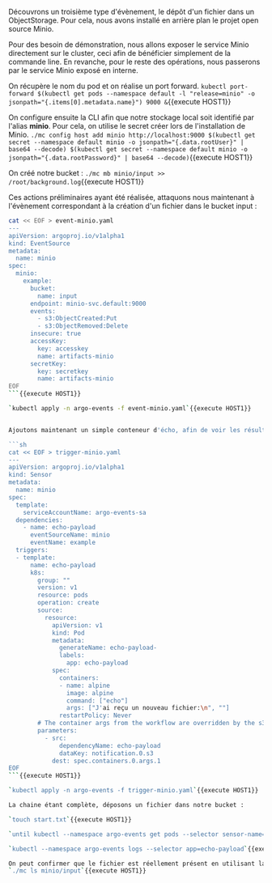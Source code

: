 Découvrons un troisième type d'évènement, le dépôt d'un fichier dans un ObjectStorage.
Pour cela, nous avons installé en arrière plan le projet open source Minio.

Pour des besoin de démonstration, nous allons exposer le service Minio directement sur le cluster, ceci afin de bénéficier simplement de la commande line. En revanche, pour le reste des opérations, nous passerons par le service Minio exposé en interne.

On récupère le nom du pod et on réalise un port forward.
`kubectl port-forward $(kubectl get pods --namespace default -l "release=minio" -o jsonpath="{.items[0].metadata.name}") 9000 &`{{execute HOST1}}

On configure ensuite la CLI afin que notre stockage local soit identifié par l'alias **minio**. Pour cela, on utilise le secret créer lors de l'installation de Minio.
`./mc config host add minio http://localhost:9000 $(kubectl get secret --namespace default minio -o jsonpath="{.data.rootUser}" | base64 --decode) $(kubectl get secret --namespace default minio -o jsonpath="{.data.rootPassword}" | base64 --decode)`{{execute HOST1}}

On créé notre bucket :
`./mc mb minio/input >> /root/background.log`{{execute HOST1}}


Ces actions préliminaires ayant été réalisée, attaquons nous maintenant à l'évènement correspondant à la création d'un fichier dans le bucket input :

```sh
cat << EOF > event-minio.yaml
---
apiVersion: argoproj.io/v1alpha1
kind: EventSource
metadata:
  name: minio
spec:
  minio:
    example:
      bucket:
        name: input
      endpoint: minio-svc.default:9000
      events:
        - s3:ObjectCreated:Put
        - s3:ObjectRemoved:Delete
      insecure: true
      accessKey:
        key: accesskey
        name: artifacts-minio
      secretKey:
        key: secretkey
        name: artifacts-minio
EOF
```{{execute HOST1}}

`kubectl apply -n argo-events -f event-minio.yaml`{{execute HOST1}}


Ajoutons maintenant un simple conteneur d'écho, afin de voir les résultats produits.

```sh
cat << EOF > trigger-minio.yaml
---
apiVersion: argoproj.io/v1alpha1
kind: Sensor
metadata:
  name: minio
spec:
  template:
    serviceAccountName: argo-events-sa
  dependencies:
    - name: echo-payload
      eventSourceName: minio
      eventName: example
  triggers:
  - template:
      name: echo-payload
      k8s:
        group: ""
        version: v1
        resource: pods
        operation: create
        source:
          resource:
            apiVersion: v1
            kind: Pod
            metadata:
              generateName: echo-payload-
              labels:
                app: echo-payload
            spec:
              containers:
              - name: alpine
                image: alpine
                command: ["echo"]
                args: ["J'ai reçu un nouveau fichier:\n", ""]
              restartPolicy: Never
        # The container args from the workflow are overridden by the s3 notification key
        parameters:
          - src:
              dependencyName: echo-payload
              dataKey: notification.0.s3
            dest: spec.containers.0.args.1
EOF
```{{execute HOST1}}

`kubectl apply -n argo-events -f trigger-minio.yaml`{{execute HOST1}}

La chaine étant complète, déposons un fichier dans notre bucket :

`touch start.txt`{{execute HOST1}}

`until kubectl --namespace argo-events get pods --selector sensor-name=minio --field-selector=status.phase=Running | grep "minio"; do : sleep 1 ; done && sleep 3 && ./mc cp start.txt minio/input`{{execute HOST1}}

`kubectl --namespace argo-events logs --selector app=echo-payload`{{execute HOST1}}

On peut confirmer que le fichier est réellement présent en utilisant la CLI :
`./mc ls minio/input`{{execute HOST1}}
